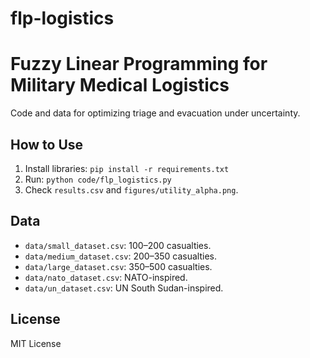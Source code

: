 # flp-logistics
# Fuzzy Linear Programming for Military Medical Logistics

Code and data for optimizing triage and evacuation under uncertainty.

## How to Use
1. Install libraries: `pip install -r requirements.txt`
2. Run: `python code/flp_logistics.py`
3. Check `results.csv` and `figures/utility_alpha.png`.

## Data
- `data/small_dataset.csv`: 100–200 casualties.
- `data/medium_dataset.csv`: 200–350 casualties.
- `data/large_dataset.csv`: 350–500 casualties.
- `data/nato_dataset.csv`: NATO-inspired.
- `data/un_dataset.csv`: UN South Sudan-inspired.

## License
MIT License

